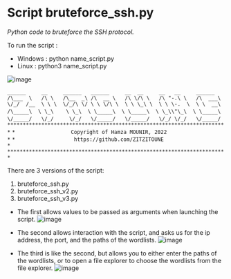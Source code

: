 # Script bruteforce_ssh.py

_Python code to bruteforce the SSH protocol._

To run the script :
- Windows : python name_script.py 
- Linux : python3 name_script.py 

![image](https://user-images.githubusercontent.com/85711559/175117010-fcfad2fc-7d2a-4e56-b00c-77def61549a0.png)

` ______     __     ______   ______     __  __     __   __     ______   ` 
`/\___  \   /\ \   /\__  _\ /\  __ \   /\ \/\ \   /\ "-.\ \   /\  ___\  `  
`\/_/  /__  \ \ \  \/_/\ \/ \ \ \/\ \  \ \ \_\ \  \ \ \-.  \  \ \  __\  ` 
`  /\_____\  \ \_\    \ \_\  \ \_____\  \ \_____\  \ \_\\"\_\  \ \_____\` 
`  \/_____/   \/_/     \/_/   \/_____/   \/_____/   \/_/ \/_/   \/_____/`
`                                                                       `
`                                                                       `
`***********************************************************************`
`*                  Copyright of Hamza MOUNIR, 2022                    *`
`*                   https://github.com/ZITZITOUNE                     *`
`***********************************************************************`

There are 3 versions of the script:

<ol>
  <li>bruteforce_ssh.py</li>
  <li>bruteforce_ssh_v2.py</li>
  <li>bruteforce_ssh_v3.py</li>
</ol>


- The first allows values to be passed as arguments when launching the script.
![image](https://user-images.githubusercontent.com/85711559/175117792-759ada5f-df67-4fc5-a22e-20134ace149f.png)

- The second allows interaction with the script, and asks us for the ip address, the port, and the paths of the wordlists.
![image](https://user-images.githubusercontent.com/85711559/175117564-df630fa4-23b5-491a-b1f3-2593bdbfdf9b.png)

- The third is like the second, but allows you to either enter the paths of the wordlists, or to open a file explorer to choose the wordlists from the file explorer.
![image](https://user-images.githubusercontent.com/85711559/175116284-cc4174c5-f2bd-4e80-8720-4fbb6bba5db4.png)
